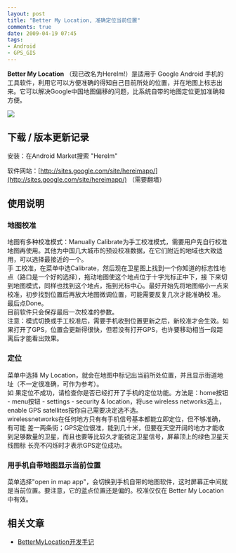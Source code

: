 ```yaml
---
layout: post
title: "Better My Location, 准确定位当前位置"
comments: true
date: 2009-04-19 07:45
tags:
- Android
- GPS_GIS
---
```

**Better My Location** （现已改名为HereIm!）是适用于 Google Android 手机的工具软件，利用它可以方便准确的得知自己目前所处的位置，并在地图上标志出来。它可以解决Google中国地图偏移的问题，比系统自带的地图定位更加准确和方便。

[![](http://photo1.bababian.com/upload15/20090418/65636492EAE6C21016E8E45740CD66DF.jpg)](http://www.bababian.com/phoinfo/65636492EAE6C21016E8E45740CD66DFDT)

## 下载 / 版本更新记录

安装：在Android Market搜索 "HereIm"

软件网站：[http://sites.google.com/site/hereimapp/](http://sites.google.com/site/hereimapp/) （需要翻墙）

## 使用说明
  
### 地图校准  
  
地图有多种校准模式：Manually Calibrate为手工校准模式，需要用户先自行校准地图再使用。其他为中国几大城市的预设校准数据，在它们附近的地域也大致适用，可以选择最接近的一个。  
手 工校准，在菜单中选Calibrate，然后现在卫星图上找到一个你知道的标志性地点（路口是一个好的选择），拖动地图使这个地点位于十字光标正中下，接 下来切到地图模式，同样也找到这个地点，拖到光标中心。最好开始先将地图缩小一点来校准，初步找到位置后再放大地图微调位置，可能需要反复几次才能准确校 准。最后点Done。  
目前软件只会保存最后一次校准的参数。  
注意：模式切换或手工校准后，需要手机收到位置更新之后，新校准才会生效。如果打开了GPS，位置会更新得很快，但若没有打开GPS，也许要移动相当一段距离后才能看出效果。  
  
### 定位  
  
菜单中选择 My Location，就会在地图中标记出当前所处位置，并且显示街道地址（不一定很准确，可作为参考）。  
如 果定位不成功，请检查你是否已经打开了手机的定位功能。方法是：home按钮 - menu按钮 - settings - security & location，将use wireless networks选上，enable GPS satellites按你自己需要决定选不选。  
wirelessnetworks在任何地方只有有手机信号基本都能立即定位，但不够准确，有可能 差一两条街；GPS定位很准，能到几十米，但要在天空开阔的地方才能收到足够数量的卫星，而且也要等比较久才能锁定卫星信号，屏幕顶上的绿色卫星天线图标 长亮不闪烁时才表示GPS定位成功。  
  
### 用手机自带地图显示当前位置  
  
菜单选择"open in map app"，会切换到手机自带的地图软件，这时屏幕正中间就是当前位置。要注意，它的蓝点位置还是偏的。校准仅仅在 Better My Location 中有效。

## 相关文章

  * [BetterMyLocation开发手记](http://aleung.blogbus.com/logs/37558170.html)
